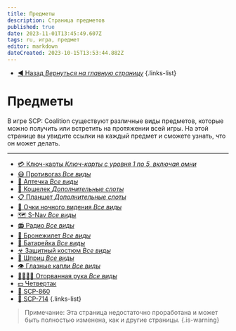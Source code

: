 ```yaml
---
title: Предметы
description: Страница предметов
published: true
date: 2023-11-01T13:45:49.607Z
tags: ru, игра, предмет
editor: markdown
dateCreated: 2023-10-15T13:53:44.882Z
---
```


- [:arrow_backward: Назад *Вернуться на главную страницу*](/ru/home)
{.links-list}
# Предметы
В игре SCP: Coalition существуют различные виды предметов, которые можно получить или встретить на протяжении всей игры. На этой странице вы увидите ссылки на каждый предмет и сможете узнать, что он может делать.

---
- [:credit_card: Ключ-карты *Ключ-карты с уровня 1 по 5, включая омни*](/ru/game/items/Keycards)
- [:mask: Противогаз *Все виды*](/ru/game/items/gas-mask)
- [:hospital: Аптечка *Все виды*](/ru/game/items/first-aid-kit)
- [:briefcase: Кошелек *Дополнительные слоты*](/ru/game/items/Wallet)
- [:clipboard: Планшет *Дополнительные слоты*](/ru/game/items/clipboard)
- [🥽 Очки ночного видения *Все виды*](/ru/game/items/nvg)
- [🗺️ S-Nav *Все виды*](/ru/game/items/SNAV)
- [📻 Радио *Все виды*](/ru/game/items/radio)
- [🦺 Бронежилет *Все виды*](/ru/game/items/ballistic-vest)
- [🔋 Батарейка *Все виды*](/ru/game/items/battery)
- [☣ Защитный костюм *Все виды*](/ru/game/items/hazmat-suit)
- [💉 Шприц *Все виды*](/ru/game/items/syringe)
- [👁️ Глазные капли *Все виды*](/ru/game/items/eyedrops)
- [✋🏻✋🏿 Оторванная рука *Все виды*](/ru/game/items/severed-hands)
- [💵 Четвертак](/ru/game/items/quarter)
- [🔑 SCP-860](/ru/game/items/scp-860)
- [💍 SCP-714](/ru/game/items/scp-714)
{.links-list}

> Примечание: Эта страница недостаточно проработана и может быть полностью изменена, как и другие страницы.
{.is-warning}